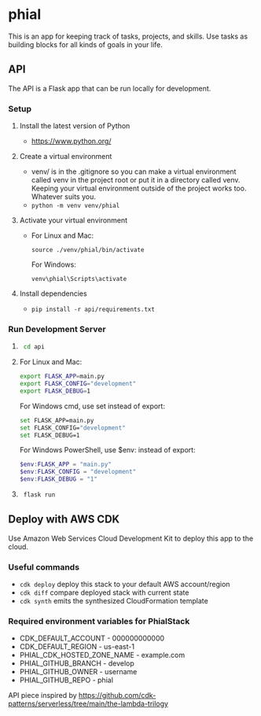 # phial
This is an app for keeping track of tasks, projects, and skills. Use tasks as building blocks for all kinds of goals in your life.

## API
The API is a Flask app that can be run locally for development.

### Setup
1. Install the latest version of Python
    - https://www.python.org/

2. Create a virtual environment
    - venv/ is in the .gitignore so you can make a virtual environment called venv in the project root or put it in a directory called venv. Keeping your virtual environment outside of the project works too. Whatever suits you.
    - `python -m venv venv/phial`

3. Activate your virtual environment
    - For Linux and Mac:

        `source ./venv/phial/bin/activate`

        For Windows:

        `venv\phial\Scripts\activate`

4. Install dependencies
    - `pip install -r api/requirements.txt`

### Run Development Server
1. ```bash
    cd api
    ```
2. For Linux and Mac:

    ```bash
    export FLASK_APP=main.py
    export FLASK_CONFIG="development"
    export FLASK_DEBUG=1
    ```

    For Windows cmd, use set instead of export:

    ```bash
    set FLASK_APP=main.py
    set FLASK_CONFIG="development"
    set FLASK_DEBUG=1
    ```

    For Windows PowerShell, use $env: instead of export:

    ```PowerShell
    $env:FLASK_APP = "main.py"
    $env:FLASK_CONFIG = "development"
    $env:FLASK_DEBUG = "1"
    ```

2. ```bash
    flask run
    ```


## Deploy with AWS CDK

Use Amazon Web Services Cloud Development Kit to deploy this app to the cloud.

### Useful commands

 * `cdk deploy`           deploy this stack to your default AWS account/region
 * `cdk diff`             compare deployed stack with current state
 * `cdk synth`            emits the synthesized CloudFormation template

### Required environment variables for PhialStack

 * CDK_DEFAULT_ACCOUNT - 000000000000
 * CDK_DEFAULT_REGION - us-east-1
 * PHIAL_CDK_HOSTED_ZONE_NAME - example.com
 * PHIAL_GITHUB_BRANCH - develop
 * PHIAL_GITHUB_OWNER - username
 * PHIAL_GITHUB_REPO - phial

API piece inspired by https://github.com/cdk-patterns/serverless/tree/main/the-lambda-trilogy
